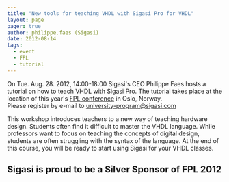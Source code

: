 ```yaml
---
title: "New tools for teaching VHDL with Sigasi Pro for VHDL"
layout: page 
pager: true
author: philippe.faes (Sigasi)
date: 2012-08-14
tags: 
  - event
  - FPL
  - tutorial
---
```

<div class="content">
<p>On Tue. Aug. 28. 2012, 14:00-18:00 Sigasi's <span class="caps">CEO</span> Philippe Faes hosts a tutorial on how to teach <span class="caps">VHDL</span> with Sigasi Pro. The tutorial takes place at the location of this year's <a href="/http://www.fpl2012.org"><span class="caps">FPL</span> conference</a> in Oslo, Norway.<br/>Please register by e-mail to <a href="mailto:university-program@sigasi.com" class="elf-mailto elf-icon">university-program@sigasi.com</a></p>	<p>This workshop introduces teachers to a new way of teaching hardware design. Students often find it difficult to master the <span class="caps">VHDL</span> language. While professors want to focus on teaching the concepts of digital design, students are often struggling with the syntax of the language. At the end of this course, you will be ready to start using Sigasi for your <span class="caps">VHDL</span> classes.</p>	<h2>Sigasi is proud to be a Silver Sponsor of <span class="caps">FPL</span> 2012</h2>  </div>

